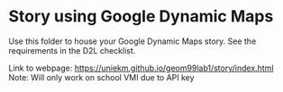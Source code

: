 # Story using Google Dynamic Maps

Use this folder to house your Google Dynamic Maps story. See the requirements in the D2L checklist.

Link to webpage: https://uniekm.github.io/geom99lab1/story/index.html
Note: Will only work on school VMI due to API key 
